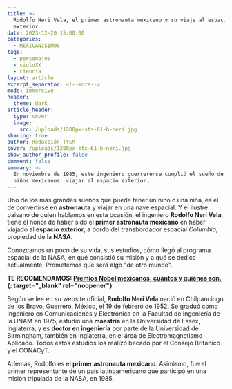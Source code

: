 ```yaml
---
title: >-
  Rodolfo Neri Vela, el primer astronauta mexicano y su viaje al espacio
  exterior
date: 2023-12-20 15:00:00
categories:
  - MEXICANISIMOS
tags:
  - personajes
  - sigloXX
  - ciencia
layout: article
excerpt_separator: <!--more-->
mode: immersive
header:
  theme: dark
article_header:
  type: cover
  image:
    src: /uploads/1280px-sts-61-b-neri.jpg
sharing: true
author: Redacción TYSM
cover: /uploads/1280px-sts-61-b-neri.jpg
show_author_profile: false
comment: false
summary: >-
  En noviembre de 1985, este ingeniero guerrerense cumplió el sueño de todos los
  niños mexicanos: viajar al espacio exterior…
---
```

Uno de los más grandes sueños que puede tener un nino o una niña, es el de convertirse en **astronauta** y viajar en una nave espacial. Y el ilustre paisano de quien hablamos en esta ocasión, el ingeniero **Rodolfo Neri Vela**, tiene el honor de haber sido el **primer astronauta mexicano**&nbsp;en haber viajado al **espacio exterior**, a bordo del transbordador espacial *Columbia*, propiedad de la **NASA**.

Conozcamos un poco de su vida, sus estudios, cómo llegó al programa espacial de la NASA, en qué consistió su misión y a qué se dedica actualmente. Prometemos que será algo "de otro mundo".

**TE RECOMENDAMOS: [Premios Nobel mexicanos: cuántos y quiénes son.](https://blog.tonoysumariachi.com/cultura/2022/04/22/premios-nobel-mexicanos-cuantos-y-quienes-son.html){: target="_blank" rel="noopener"}**

Según se lee en su website oficial, **Rodolfo Neri Vela** nació en Chilpancingo de los Bravo, Guerrero, México, el 19 de febrero de 1952. Se graduó como Ingeniero en Comunicaciones y Electrónica en la Facultad de Ingeniería de la UNAM en 1975, estudió una **maestría** en la Universidad de Essex, Inglaterra, y es **doctor en ingeniería** por parte de la Universidad de Birmingham, también en Inglaterra, en el área de Electromagnetismo Aplicado. Todos estos estudios los realizó becado por el Consejo Británico y el CONACyT.

Además, Rodolfo es el **primer astronauta mexicano**. Asimismo, fue el primer representante de un país latinoamericano que participó en una misión tripulada de la NASA, en 1985.